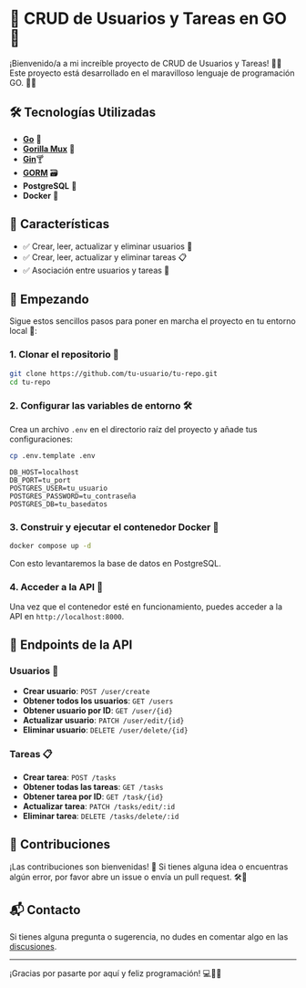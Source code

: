 # 🚀 CRUD de Usuarios y Tareas en GO 🎉

¡Bienvenido/a a mi increíble proyecto de CRUD de Usuarios y Tareas! 🤩✨ Este proyecto está desarrollado en el maravilloso lenguaje de programación GO. 🐹🚀

## 🛠️ Tecnologías Utilizadas

- [**Go**](https://go.dev/doc/install) 🐹
- [**Gorilla Mux**](https://github.com/gorilla/mux) 🦍 
- [**Gin**](https://gin-gonic.com/docs/):cocktail:
- [**GORM**](https://gorm.io/docs/) 🗃️
- **PostgreSQL** 🐘
- **Docker** 🐳

## 🌟 Características

- ✅ Crear, leer, actualizar y eliminar usuarios 👤
- ✅ Crear, leer, actualizar y eliminar tareas 📋
- ✅ Asociación entre usuarios y tareas 🔗

## 🚀 Empezando

Sigue estos sencillos pasos para poner en marcha el proyecto en tu entorno local 🏡:

### 1. Clonar el repositorio 📂

```bash
git clone https://github.com/tu-usuario/tu-repo.git
cd tu-repo
```

### 2. Configurar las variables de entorno 🛠️

Crea un archivo `.env` en el directorio raíz del proyecto y añade tus configuraciones:

```bash
cp .env.template .env
```

```env
DB_HOST=localhost
DB_PORT=tu_port
POSTGRES_USER=tu_usuario
POSTGRES_PASSWORD=tu_contraseña
POSTGRES_DB=tu_basedatos
```

### 3. Construir y ejecutar el contenedor Docker 🐳

```bash
docker compose up -d
```
Con esto levantaremos la base de datos en PostgreSQL.

### 4. Acceder a la API 🚀

Una vez que el contenedor esté en funcionamiento, puedes acceder a la API en `http://localhost:8000`.

## 🧩 Endpoints de la API

### Usuarios 👤

- **Crear usuario**: `POST /user/create`
- **Obtener todos los usuarios**: `GET /users`
- **Obtener usuario por ID**: `GET /user/{id}`
- **Actualizar usuario**: `PATCH /user/edit/{id}`
- **Eliminar usuario**: `DELETE /user/delete/{id}`

### Tareas 📋

- **Crear tarea**: `POST /tasks`
- **Obtener todas las tareas**: `GET /tasks`
- **Obtener tarea por ID**: `GET /task/{id}`
- **Actualizar tarea**: `PATCH /tasks/edit/:id`
- **Eliminar tarea**: `DELETE /tasks/delete/:id`


## 🤝 Contribuciones

¡Las contribuciones son bienvenidas! 🙌 Si tienes alguna idea o encuentras algún error, por favor abre un issue o envía un pull request. 🛠️🔧

## 📬 Contacto

Si tienes alguna pregunta o sugerencia, no dudes en comentar algo en las [discusiones](https://github.com/GuilleFB/go-party/discussions).

---

¡Gracias por pasarte por aquí y feliz programación! 💻🎉🚀
